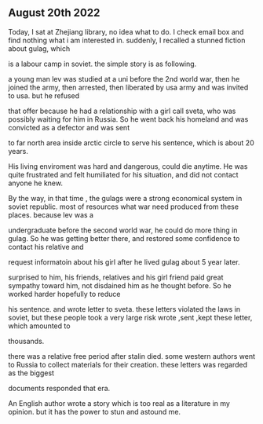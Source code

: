 ##    August 20th 2022
Today, I sat at Zhejiang library, no idea what to do. I check email box and find nothing what i am interested in. suddenly, I recalled a stunned fiction about gulag, which

is a labour camp in soviet. the simple story is as following.

a young man lev was studied at a uni before the 2nd world war, then he joined the army, then arrested, then liberated by usa army and was invited to usa. but he refused

that offer because he had a relationship with a girl call sveta, who was possibly waiting for him in Russia. So he went back his homeland and was convicted as a defector  and was sent

to far north area inside arctic circle to serve his sentence, which is about 20 years.

His living enviroment was hard and dangerous, could die anytime. He was quite frustrated and felt humiliated for his situation, and did not contact anyone he knew. 

By the way, in that time , the gulags were a strong economical system in soviet republic. most of resources what war need produced from these places. because lev was a 

undergraduate before the second world war, he could do more thing in gulag. So he was getting better there, and restored some confidence to contact his relative and 

request informatoin about his girl after he lived gulag about 5 year later.

surprised to him, his friends, relatives and his girl friend paid great sympathy toward him, not disdained him as he thought before. So he worked harder hopefully to reduce

his sentence. and wrote letter to sveta. these letters violated the laws in soviet, but these people took a very large risk wrote ,sent ,kept these letter, which amounted to

thousands. 

there was a relative free period after stalin died. some western authors went to Russia to collect materials for their creation. these letters was regarded as the biggest

documents responded that era.

An English author wrote a story which is too real as a literature in my opinion. but it has the power to stun and astound me.
